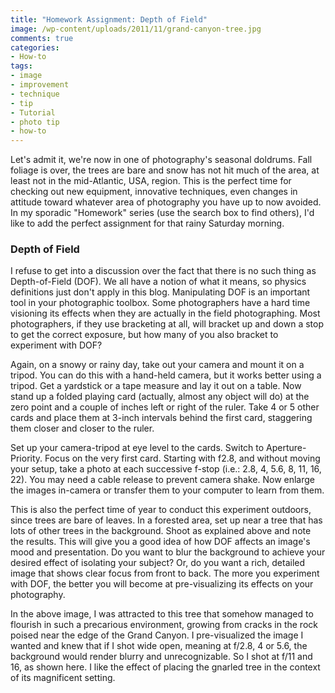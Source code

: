 ```yaml
---
title: "Homework Assignment: Depth of Field"
image: /wp-content/uploads/2011/11/grand-canyon-tree.jpg
comments: true
categories:
- How-to
tags:
- image
- improvement
- technique
- tip
- Tutorial
- photo tip
- how-to
---
```

Let's admit it, we're now in one of photography's seasonal doldrums. Fall foliage is over, the trees are bare and snow has not hit much of the area, at least not in the mid-Atlantic, USA, region. This is the perfect time for checking out new equipment, innovative techniques, even changes in attitude toward whatever area of photography you have up to now avoided. In my sporadic "Homework" series (use the search box to find others), I'd like to add the perfect assignment for that rainy Saturday morning.

<h3>Depth of Field</h3>
I refuse to get into a discussion over the fact that there is no such thing as Depth-of-Field (DOF). We all have a notion of what it means, so physics definitions just don't apply in this blog. Manipulating DOF is an important tool in your photographic toolbox. Some photographers have a hard time visioning its effects when they are actually in the field photographing. Most photographers, if they use bracketing at all, will bracket up and down a stop to get the correct exposure, but how many of you also bracket to experiment with DOF?

Again, on a snowy or rainy day, take out your camera and mount it on a tripod. You can do this with a hand-held camera, but it works better using a tripod. Get a yardstick or a tape measure and lay it out on a table. Now stand up a folded playing card (actually, almost any object will do) at the zero point and a couple of inches left or right of the ruler. Take 4 or 5 other cards and place them at 3-inch intervals behind the first card, staggering them closer and closer to the ruler.

Set up your camera-tripod at eye level to the cards. Switch to Aperture-Priority. Focus on the very first card. Starting with f2.8, and without moving your setup, take a photo at each successive f-stop (i.e.: 2.8, 4, 5.6, 8, 11, 16, 22). You may need a cable release to prevent camera shake. Now enlarge the images in-camera or transfer them to your computer to learn from them.

This is also the perfect time of year to conduct this experiment outdoors, since trees are bare of leaves. In a forested area, set up near a tree that has lots of other trees in the background. Shoot as explained above and note the results. This will give you a good idea of how DOF affects an image's mood and presentation. Do you want to blur the background to achieve your desired effect of isolating your subject? Or, do you want a rich, detailed image that shows clear focus from front to back. The more you experiment with DOF, the better you will become at pre-visualizing its effects on your photography.

In the above image, I was attracted to this tree that somehow managed to flourish in such a precarious environment, growing from cracks in the rock poised near the edge of the Grand Canyon. I pre-visualized the image I wanted and knew that if I shot wide open, meaning at f/2.8, 4 or 5.6, the background would render blurry and unrecognizable. So I shot at f/11 and 16, as shown here. I like the effect of placing the gnarled tree in the context of its magnificent setting.
